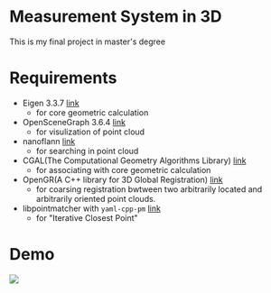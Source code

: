 # Measurement System in 3D
This is my final project in master's degree

# Requirements
- Eigen 3.3.7 [link](http://eigen.tuxfamily.org/index.php?title=Main_Page)
  - for core geometric calculation
- OpenSceneGraph 3.6.4 [link](http://www.openscenegraph.org/)
  - for visulization of point cloud
- nanoflann [link](https://github.com/jlblancoc/nanoflann)
  - for searching in point cloud
- CGAL(The Computational Geometry Algorithms Library) [link](https://www.cgal.org/)
  - for associating with core geometric calculation
- OpenGR(A C++ library for 3D Global Registration) [link](https://github.com/STORM-IRIT/OpenGR)
  - for coarsing registration bwtween two arbitrarily located and arbitrarily oriented point clouds.
- libpointmatcher with `yaml-cpp-pm` [link](https://github.com/ethz-asl/libpointmatcher) 
  - for "Iterative Closest Point"

# Demo
![](./demo/demo.gif)